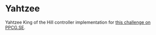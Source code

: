 # Yahtzee
Yahtzee King of the Hill controller implementation for [this challenge on PPCG.SE](http://codegolf.stackexchange.com/q/96559/45941).
